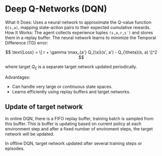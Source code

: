 # Deep Q-Networks (DQN)
What It Does: Uses a neural network to approximate the Q-value function `Q(s,a)`, mapping state-action pairs to their expected cumulative rewards.
How It Works:
The agent collects experience tuples `(s,a,r,s′)` and stores them in a replay buffer.
The neural network learns to minimize the Temporal Difference (TD) error:

$$
\text{Loss} = \[ r + \gamma \max_{a'} Q_{\xi}(s', a') - Q_{\theta}(s, a) \]^2
$$
 
where target $Q_{\xi}$ is a separate target network updated periodically.

Advantages:
- Can handle very large or continuous state spaces.
- Learns efficiently using replay buffers and target networks.


## Update of target network

In online DQN, there is a FIFO replay buffer, training batch is sampled from this buffer.
This is buffer is updating based on current policy at each environment step and after a fixed number of enviroment steps,
the target network will be updated. 


In offline DQN, target network updated after several training steps or episodes.